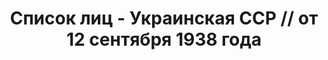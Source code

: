 ---
title: Список лиц - Украинская ССР // от 12 сентября 1938 года
description: РГАСПИ, ф.17, т.10, оп.171, дело 418, лист 124
images:
- /disk/pictures/v10/17-171-418-124.jpg
- /disk/pictures/v10/17-171-418-125.jpg
- /disk/pictures/v10/17-171-418-126.jpg
- /disk/pictures/v10/17-171-418-127.jpg
- /disk/pictures/v10/17-171-418-128.jpg
- /disk/pictures/v10/17-171-418-129.jpg
---